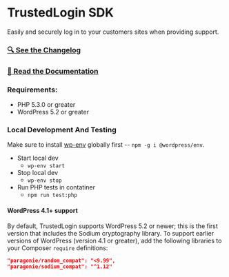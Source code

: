 # TrustedLogin SDK
Easily and securely log in to your customers sites when providing support.

### [🔍 See the Changelog](https://github.com/trustedlogin/client/blob/main/CHANGELOG.md)

### [📖 Read the Documentation](https://trustedlogin.github.io/docs/Client/intro)

### Requirements:

- PHP 5.3.0 or greater
- WordPress 5.2 or greater

### Local Development And Testing

Make sure to install [wp-env](https://developer.wordpress.org/block-editor/reference-guides/packages/packages-env/) globally first -- `npm -g i @wordpress/env`.

- Start local dev
	- `wp-env start`
- Stop local dev
	- `wp-env stop`
- Run PHP tests in contatiner
	- `npm run test:php`

#### WordPress 4.1+ support

By default, TrustedLogin supports WordPress 5.2 or newer; this is the first version that includes the Sodium cryptography library. To support earlier versions of WordPress (version 4.1 or greater), add the following libraries to your Composer `require` definitions:

```json
"paragonie/random_compat": "<9.99",
"paragonie/sodium_compat": "^1.12"
```

